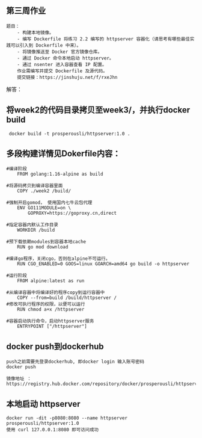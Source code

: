 ## 第三周作业
    题目：  
        - 构建本地镜像。  
        - 编写 Dockerfile 将练习 2.2 编写的 httpserver 容器化（请思考有哪些最佳实践可以引入到 Dockerfile 中来）。  
        - 将镜像推送至 Docker 官方镜像仓库。  
        - 通过 Docker 命令本地启动 httpserver。  
        - 通过 nsenter 进入容器查看 IP 配置。  
        作业需编写并提交 Dockerfile 及源代码。  
        提交链接：https://jinshuju.net/f/rxeJhn  

解答：  
## 将week2的代码目录拷贝至week3/，并执行docker build
     docker build -t prosperousli/httpserver:1.0 .
## 多段构建详情见Dokerfile内容：
    #编译阶段
        FROM golang:1.16-alpine as build  

    #将源码拷贝到编译容器里面
        COPY ./week2 /build/

    #强制开启gomod， 使用国内七牛云包代理
        ENV GO111MODULE=on \
            GOPROXY=https://goproxy.cn,direct

    #指定容器内默认工作目录
        WORKDIR /build

    #预下载依赖modules到容器本地cache
        RUN go mod download

    #编译go程序，关闭cgo，否则在alpine不可运行。
        RUN CGO_ENABLED=0 GOOS=linux GOARCH=amd64 go build -o httpserver

    #运行阶段
        FROM alpine:latest as run

    #从编译容器中将编译好的程序copy到运行容器中
        COPY --from=build /build/httpserver /
    #修改可执行程序的权限，以便可以运行
        RUN chmod a+x /httpserver

    #容器启动执行命令，启动httpserver服务
        ENTRYPOINT ["/httpserver"]
## docker push到dockerhub
    push之前需要先登录dockerhub, 即docker login 输入账号密码
    docker push
    
    镜像地址 ： https://registry.hub.docker.com/repository/docker/prosperousli/httpserver  
## 本地启动 httpserver
    docker run -dit -p8080:8080 --name httpserver prosperousli/httpserver:1.0
    使用 curl 127.0.0.1:8080 即可访问成功
